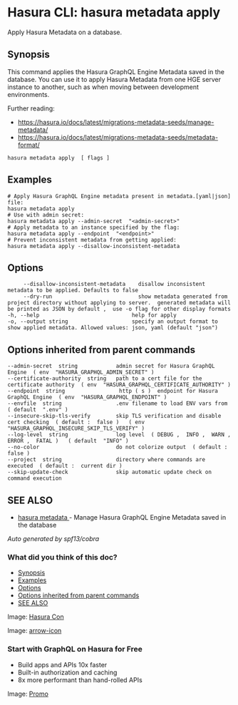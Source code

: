 # Hasura CLI: hasura metadata apply

Apply Hasura Metadata on a database.

## Synopsis​

This command applies the Hasura GraphQL Engine Metadata saved in the database. You can use it to apply Hasura Metadata from one HGE server instance to another, such as when moving between development environments.

Further reading:

- [ https://hasura.io/docs/latest/migrations-metadata-seeds/manage-metadata/ ](https://hasura.io/docs/latest/migrations-metadata-seeds/manage-metadata/)
- [ https://hasura.io/docs/latest/migrations-metadata-seeds/metadata-format/ ](https://hasura.io/docs/latest/migrations-metadata-seeds/metadata-format/)


`hasura metadata apply  [ flags ]`

## Examples​

```
# Apply Hasura GraphQL Engine metadata present in metadata.[yaml|json] file:
hasura metadata apply
# Use with admin secret:
hasura metadata apply --admin-secret  "<admin-secret>"
# Apply metadata to an instance specified by the flag:
hasura metadata apply --endpoint  "<endpoint>"
# Prevent inconsistent metadata from getting applied:
hasura metadata apply --disallow-inconsistent-metadata
```

## Options​

```
     --disallow-inconsistent-metadata    disallow inconsistent metadata to be applied. Defaults to false
     --dry-run                           show metadata generated from project directory without applying to server.  generated metadata will be printed as JSON by default ,  use -o flag for other display formats
-h, --help                             help for apply
-o, --output string                    specify an output format to show applied metadata. Allowed values: json, yaml (default "json")
```

## Options inherited from parent commands​

```
--admin-secret  string            admin secret for Hasura GraphQL Engine  ( env  "HASURA_GRAPHQL_ADMIN_SECRET" )
--certificate-authority  string   path to a cert file for the certificate authority  ( env  "HASURA_GRAPHQL_CERTIFICATE_AUTHORITY" )
--endpoint  string                 http ( s )  endpoint for Hasura GraphQL Engine  ( env  "HASURA_GRAPHQL_ENDPOINT" )
--envfile  string                 .env filename to load ENV vars from  ( default  ".env" )
--insecure-skip-tls-verify        skip TLS verification and disable cert checking  ( default :  false )   ( env  "HASURA_GRAPHQL_INSECURE_SKIP_TLS_VERIFY" )
--log-level  string               log level  ( DEBUG ,  INFO ,  WARN ,  ERROR ,  FATAL )   ( default  "INFO" )
--no-color                        do not colorize output  ( default :  false )
--project  string                 directory where commands are executed  ( default :  current dir )
--skip-update-check               skip automatic update check on command execution
```

## SEE ALSO​

- [ hasura metadata ](https://hasura.io/docs/latest/hasura-cli/commands/hasura_metadata/)- Manage Hasura GraphQL Engine Metadata saved in the database


 *Auto generated by spf13/cobra* 

### What did you think of this doc?

- [ Synopsis ](https://hasura.io/docs/latest/hasura-cli/commands/hasura_metadata_apply/#synopsis)
- [ Examples ](https://hasura.io/docs/latest/hasura-cli/commands/hasura_metadata_apply/#examples)
- [ Options ](https://hasura.io/docs/latest/hasura-cli/commands/hasura_metadata_apply/#options)
- [ Options inherited from parent commands ](https://hasura.io/docs/latest/hasura-cli/commands/hasura_metadata_apply/#options-inherited-from-parent-commands)
- [ SEE ALSO ](https://hasura.io/docs/latest/hasura-cli/commands/hasura_metadata_apply/#see-also)


Image: [ Hasura Con ](https://res.cloudinary.com/dh8fp23nd/image/upload/v1686154570/hasura-con-2023/has-con-light-date_r2a2ud.png)

Image: [ arrow-icon ](https://res.cloudinary.com/dh8fp23nd/image/upload/v1683723549/main-web/chevron-right_ldbi7d.png)

### Start with GraphQL on Hasura for Free

- Build apps and APIs 10x faster
- Built-in authorization and caching
- 8x more performant than hand-rolled APIs


Image: [ Promo ](https://hasura.io/docs/assets/images/hasura-free-ff60e409244e0ea12b5a3045d1a9096b.png)